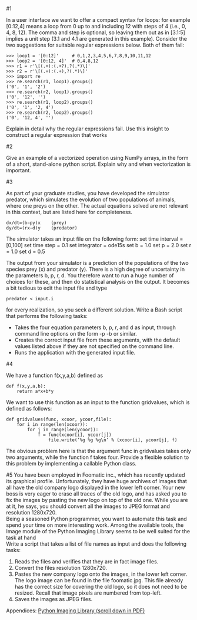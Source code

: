 #1

In a user interface we want to offer a compact syntax for loops: for example 
[0:12,4] means a loop from 0 up to and including 12 with steps of 4 (i.e., 0, 4, 8, 
12). The comma and step is optional, so leaving them out as in [3.1:5] implies a 
unit step (3.1 and 4.1 are generated in this example). Consider the two 
suggestions for suitable regular expressions below. Both of them fail:  
  
  

    >>> loop1 = '[0:12]'     # 0,1,2,3,4,5,6,7,8,9,10,11,12
    >>> loop2 = '[0:12, 4]'  # 0,4,8,12
    >>> r1 = r'\[(.+):(.+?),?(.*)\]'
    >>> r2 = r'\[(.+):(.+),?(.*)\]'
    >>> import re
    >>> re.search(r1, loop1).groups()
    ('0', '1', '2')
    >>> re.search(r2, loop1).groups()
    ('0', '12', '')
    >>> re.search(r1, loop2).groups()
    ('0', '1', '2, 4')
    >>> re.search(r2, loop2).groups()
    ('0', '12, 4', '')

Explain in detail why the regular expressions fail. Use this insight to construct 
a regular expression that works

#2

Give an example of a vectorized operation using NumPy arrays, in the form of 
a short, stand-alone python script. Explain why and when vectorization is important.

#3

As part of your graduate studies, you have developed the simulator predator, 
which simulates the evolution of two populations of animals, where one preys 
on the other. The actual equations solved are not relevant in this context, but 
are listed here for completeness.  

    dx/dt=(b−py)x    (prey) 
    dy/dt=(rx−d)y    (predator)
The simulator takes an input file on the following form:
set time interval = [0,100]
set time step = 0.1
set integrator = ode15s
set b = 1.0
set p = 2.0
set r = 1.0
set d = 0.5

The output from your simulator is a prediction of the populations of the two 
species prey (x) and predator (y). There is a high degree of uncertainty in the 
parameters b, p, r, d. You therefore want to run a huge number of choices for 
these, and then do statistical analysis on the output. It becomes a bit tedious to 
edit the input file and type

    predator < input.i 

for every realization, so you seek a different solution. Write a Bash script that 
performs the following tasks:  

- Takes the four equation parameters b, p, r, and d as input, through 
command line options on the form -p <value p> -b <value b> or similar. 
- Creates the correct input file from these arguments, with the default 
values listed above if they are not specified on the command line.
- Runs the application with the generated input file.
    
#4

We have a function f(x,y,a,b) defined as

    def f(x,y,a,b):
        return a*x+b*y

We want to use this function as an input to the function gridvalues, which is 
defined as follows:

    def gridvalues(func, xcoor, ycoor,file):
        for i in range(len(xcoor)):
            for j in range(len(ycoor)): 
                f = func(xcoor[i], ycoor[j])
                    file.write(’%g %g %g\n’ % (xcoor[i], ycoor[j], f)
    
The obvious problem here is that the argument func in gridvalues takes only 
two arguments, while the function f takes four. Provide a flexible solution to 
this problem by implementing a callable Python class.

#5
You have been employed in Foomatic inc., which has recently updated its 
graphical profile. Unfortunately, they have huge archives of images that all 
have the old company logo displayed in the lower left corner. Your new boss is 
very eager to erase all traces of the old logo, and has asked you to fix the 
images by pasting the new logo on top of the old one. While you are at it, he 
says, you should convert all the images to JPEG format and resolution 
1280x720.  
Being a seasoned Python programmer, you want to automate this task and 
spend your time on more interesting work. Among the available tools, the 
Image module of the Python Imaging Library seems to be well suited for the 
task at hand  
Write a script that takes a list of file names as input and does the following 
tasks:  

1. Reads the files and verifies that they are in fact image files.
2. Convert the files resolution 1280x720.
3. Pastes the new company logo onto the images, in the lower left corner. The logo image can be found in the file foomatic.jpg. This file already 
has the correct size for covering the old logo, so it does not need to be 
resized. Recall that image pixels are numbered from top-left.
4. Saves the images as JPEG files.  

Appendices:
[Python Imaging Library (scroll down in PDF)](http://www.uio.no/studier/emner/matnat/ifi/INF3331/h12/examinf3331.pdf "Appendice")